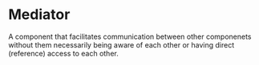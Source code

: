 # Mediator
A component that facilitates communication between other componenets
without them necessarily being aware of each other or having direct (reference)
access to each other.